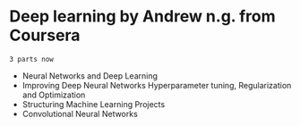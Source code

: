 # Deep learning by Andrew n.g. from Coursera
    3 parts now
  * Neural Networks and Deep Learning
  * Improving Deep Neural Networks Hyperparameter tuning, Regularization and Optimization
  * Structuring Machine Learning Projects
  * Convolutional Neural Networks
